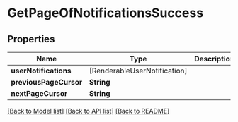 # GetPageOfNotificationsSuccess

## Properties
Name | Type | Description | Notes
------------ | ------------- | ------------- | -------------
**userNotifications** | [RenderableUserNotification] |  | 
**previousPageCursor** | **String** |  | [optional] 
**nextPageCursor** | **String** |  | [optional] 

[[Back to Model list]](../README.md#documentation-for-models) [[Back to API list]](../README.md#documentation-for-api-endpoints) [[Back to README]](../README.md)


